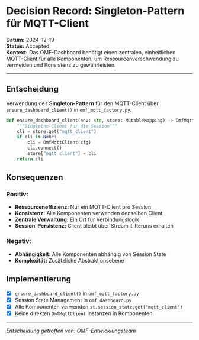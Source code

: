 # Decision Record: Singleton-Pattern für MQTT-Client

**Datum:** 2024-12-19  
**Status:** Accepted  
**Kontext:** Das OMF-Dashboard benötigt einen zentralen, einheitlichen MQTT-Client für alle Komponenten, um Ressourcenverschwendung zu vermeiden und Konsistenz zu gewährleisten.

---

## Entscheidung

Verwendung des **Singleton-Pattern** für den MQTT-Client über `ensure_dashboard_client()` in `omf_mqtt_factory.py`.

```python
def ensure_dashboard_client(env: str, store: MutableMapping) -> OmfMqttClient:
    """Singleton-Client für die Session"""
    cli = store.get("mqtt_client")
    if cli is None:
        cli = OmfMqttClient(cfg)
        cli.connect()
        store["mqtt_client"] = cli
    return cli
```

## Konsequenzen

### Positiv:
- **Ressourceneffizienz:** Nur ein MQTT-Client pro Session
- **Konsistenz:** Alle Komponenten verwenden denselben Client
- **Zentrale Verwaltung:** Ein Ort für Verbindungslogik
- **Session-Persistenz:** Client bleibt über Streamlit-Reruns erhalten

### Negativ:
- **Abhängigkeit:** Alle Komponenten abhängig von Session State
- **Komplexität:** Zusätzliche Abstraktionsebene

## Implementierung

- [x] `ensure_dashboard_client()` in `omf_mqtt_factory.py`
- [x] Session State Management in `omf_dashboard.py`
- [x] Alle Komponenten verwenden `st.session_state.get("mqtt_client")`
- [x] Keine direkten `OmfMqttClient` Instanzen in Komponenten

---

*Entscheidung getroffen von: OMF-Entwicklungsteam*
